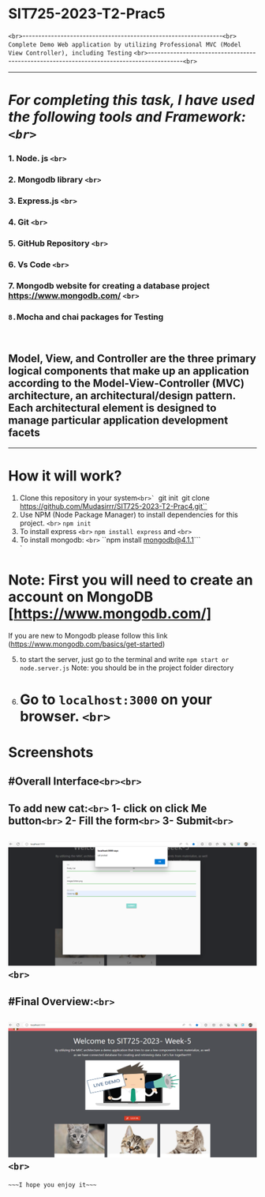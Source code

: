 # SIT725-2023-T2-Prac5

`<br>`---------------------------------------------------------------`<br>`
``Complete Demo Web application by utilizing Professional MVC (Model View Controller), including Testing``
`<br>`-----------------------------------------------------------------------------------------`<br>`


---

# ***For completing this task, I have used the following tools and Framework:`<br>`***

### 1. Node. js `<br>`

### 2. Mongodb library `<br>`

### 3. Express.js `<br>`

### 4. Git `<br>`

### 5. GitHub Repository `<br>`

### 6. Vs Code `<br>`

### 7. Mongodb website for creating a database project https://www.mongodb.com/ `<br> `

### `8.`Mocha and chai packages for Testing

<br>

Model, View, and Controller are the three primary logical components that make up an
application according to the Model-View-Controller (MVC) architecture, an architectural/design
pattern. Each architectural element is designed to manage particular application development
facets
------

---


# How it will work?

1. Clone this repository in your system``<br>`
   ``git init``
   ``git clone https://github.com/Mudasirrr/SIT725-2023-T2-Prac4.git``
2. Use NPM (Node Package Manager) to install dependencies for this project. `<br>`
   ``npm init``
3. To install express  `<br>`
   ``npm install express`` and `<br>`
4. To install mongodb: `<br>`
   ``npm install mongodb@4.1.1```<br>`

# Note: First you will need to create an account on MongoDB [https://www.mongodb.com/]

If you are new to Mongodb please follow this link (https://www.mongodb.com/basics/get-started)

5. to start the server, just go to the terminal and write ``npm start or node.server.js``
   Note: you should be in the project folder directory
6. Go to `localhost:3000` on your browser. `<br>`
   =======================================================================================

# Screenshots

#Overall Interface`<br><br>`
------------------

To add new cat:`<br>`
1- click on click Me button`<br>`
2- Fill the form`<br>`
3- Submit`<br>`
---------

![Add new cat](https://github.com/Mudasirrr/SIT725-2023-T2-Prac5/blob/mvc/Screen%20shots/add%20cat1.PNG)`<br>`
-----------

#Final Overview:`<br>`
----------------

![Final Over View](https://github.com/Mudasirrr/SIT725-2023-T2-Prac5/blob/mvc/Screen%20shots/AAdc.PNG)`<br>`
---------------

    ~~~I hope you enjoy it~~~
